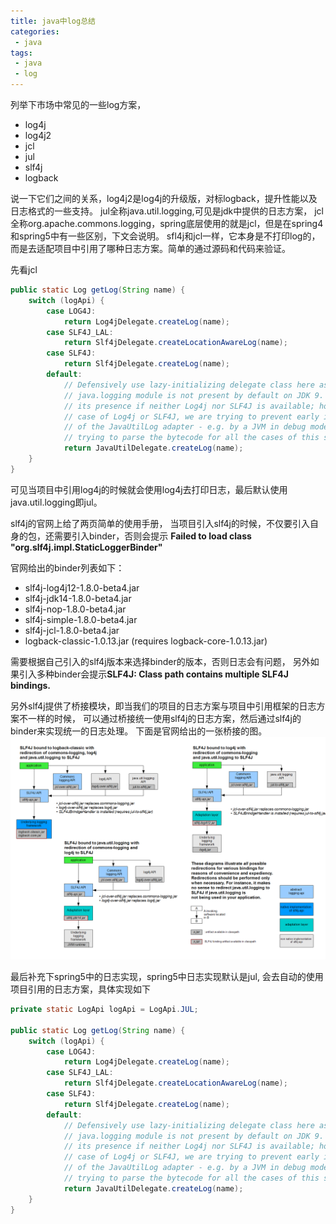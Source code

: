 ```yaml
---
title: java中log总结
categories:
 - java
tags: 
 - java
 - log
---
```


列举下市场中常见的一些log方案，
* log4j
* log4j2
* jcl
* jul
* slf4j
* logback

说一下它们之间的关系，log4j2是log4j的升级版，对标logback，提升性能以及日志格式的一些支持。
jul全称java.util.logging,可见是jdk中提供的日志方案，
jcl全称org.apache.commons.logging，spring底层使用的就是jcl，但是在spring4和spring5中有一些区别，下文会说明。
sfl4j和jcl一样，它本身是不打印log的，而是去适配项目中引用了哪种日志方案。简单的通过源码和代码来验证。

先看jcl
````java
public static Log getLog(String name) {
    switch (logApi) {
        case LOG4J:
            return Log4jDelegate.createLog(name);
        case SLF4J_LAL:
            return Slf4jDelegate.createLocationAwareLog(name);
        case SLF4J:
            return Slf4jDelegate.createLog(name);
        default:
            // Defensively use lazy-initializing delegate class here as well since the
            // java.logging module is not present by default on JDK 9. We are requiring
            // its presence if neither Log4j nor SLF4J is available; however, in the
            // case of Log4j or SLF4J, we are trying to prevent early initialization
            // of the JavaUtilLog adapter - e.g. by a JVM in debug mode - when eagerly
            // trying to parse the bytecode for all the cases of this switch clause.
            return JavaUtilDelegate.createLog(name);
    }
}
````
可见当项目中引用log4j的时候就会使用log4j去打印日志，最后默认使用java.util.logging即jul。

slf4j的官网上给了两页简单的使用手册，
当项目引入slf4j的时候，不仅要引入自身的包，还需要引入binder，否则会提示
**Failed to load class "org.slf4j.impl.StaticLoggerBinder"**

官网给出的binder列表如下：
* slf4j-log4j12-1.8.0-beta4.jar
* slf4j-jdk14-1.8.0-beta4.jar
* slf4j-nop-1.8.0-beta4.jar
* slf4j-simple-1.8.0-beta4.jar
* slf4j-jcl-1.8.0-beta4.jar
* logback-classic-1.0.13.jar (requires logback-core-1.0.13.jar)

需要根据自己引入的slf4j版本来选择binder的版本，否则日志会有问题，
另外如果引入多种binder会提示**SLF4J: Class path contains multiple SLF4J bindings.**

另外slf4j提供了桥接模块，即当我们的项目的日志方案与项目中引用框架的日志方案不一样的时候，
可以通过桥接统一使用slf4j的日志方案，然后通过slf4j的binder来实现统一的日志处理。
下面是官网给出的一张桥接的图。
![slf4j-bridge](https://raw.githubusercontent.com/xuguangwu/xuguangwu.github.io/master/img/in-post/log/slf4j-bridge.png)

最后补充下spring5中的日志实现，spring5中日志实现默认是jul,
会去自动的使用项目引用的日志方案，具体实现如下
````java
private static LogApi logApi = LogApi.JUL;

public static Log getLog(String name) {
    switch (logApi) {
        case LOG4J:
            return Log4jDelegate.createLog(name);
        case SLF4J_LAL:
            return Slf4jDelegate.createLocationAwareLog(name);
        case SLF4J:
            return Slf4jDelegate.createLog(name);
        default:
            // Defensively use lazy-initializing delegate class here as well since the
            // java.logging module is not present by default on JDK 9. We are requiring
            // its presence if neither Log4j nor SLF4J is available; however, in the
            // case of Log4j or SLF4J, we are trying to prevent early initialization
            // of the JavaUtilLog adapter - e.g. by a JVM in debug mode - when eagerly
            // trying to parse the bytecode for all the cases of this switch clause.
            return JavaUtilDelegate.createLog(name);
    }
}
````